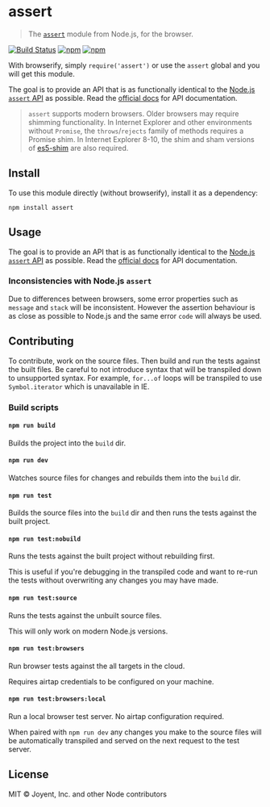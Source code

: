 # assert

> The [`assert`](https://nodejs.org/api/assert.html) module from Node.js, for the browser.

[![Build Status](https://travis-ci.org/browserify/commonjs-assert.svg?branch=master)](https://travis-ci.org/browserify/commonjs-assert)
[![npm](https://img.shields.io/npm/dm/assert.svg)](https://www.npmjs.com/package/assert)
[![npm](https://img.shields.io/npm/v/assert.svg)](https://www.npmjs.com/package/assert)

With browserify, simply `require('assert')` or use the `assert` global and you will get this module.

The goal is to provide an API that is as functionally identical to the [Node.js `assert` API](https://nodejs.org/api/assert.html) as possible. Read the [official docs](https://nodejs.org/api/assert.html) for API documentation.

> `assert` supports modern browsers. Older browsers may require shimming functionality.
> In Internet Explorer and other environments without `Promise`, the `throws`/`rejects` family of methods requires a Promise shim.
> In Internet Explorer 8-10, the shim and sham versions of [es5-shim](https://github.com/es-shims/es5-shim) are also required.

## Install

To use this module directly (without browserify), install it as a dependency:

```
npm install assert
```

## Usage

The goal is to provide an API that is as functionally identical to the [Node.js `assert` API](https://nodejs.org/api/assert.html) as possible. Read the [official docs](https://nodejs.org/api/assert.html) for API documentation.

### Inconsistencies with Node.js `assert`

Due to differences between browsers, some error properties such as `message` and `stack` will be inconsistent. However the assertion behaviour is as close as possible to Node.js and the same error `code` will always be used.

## Contributing

To contribute, work on the source files. Then build and run the tests against the built files. Be careful to not introduce syntax that will be transpiled down to unsupported syntax. For example, `for...of` loops will be transpiled to use `Symbol.iterator` which is unavailable in IE.

### Build scripts

#### `npm run build`

Builds the project into the `build` dir.

#### `npm run dev`

Watches source files for changes and rebuilds them into the `build` dir.

#### `npm run test`

Builds the source files into the `build` dir and then runs the tests against the built project.

#### `npm run test:nobuild`

Runs the tests against the built project without rebuilding first.

This is useful if you're debugging in the transpiled code and want to re-run the tests without overwriting any changes you may have made.

#### `npm run test:source`

Runs the tests against the unbuilt source files.

This will only work on modern Node.js versions.

#### `npm run test:browsers`

Run browser tests against the all targets in the cloud.

Requires airtap credentials to be configured on your machine.

#### `npm run test:browsers:local`

Run a local browser test server. No airtap configuration required.

When paired with `npm run dev` any changes you make to the source files will be automatically transpiled and served on the next request to the test server.

## License

MIT © Joyent, Inc. and other Node contributors
